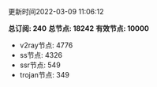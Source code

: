 更新时间2022-03-09 11:06:12

**总订阅: 240**
**总节点: 18242**
**有效节点: 10000**
- v2ray节点: 4776
- ss节点: 4326
- ssr节点: 549
- trojan节点: 349
